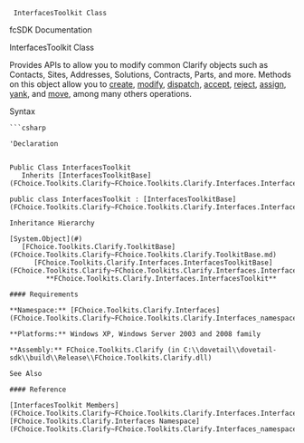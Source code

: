 ﻿     InterfacesToolkit Class                                                   

fcSDK Documentation

InterfacesToolkit Class

Provides APIs to allow you to modify common Clarify objects such as Contacts, Sites, Addresses, Solutions, Contracts, Parts, and more. Methods on this object allow you to [create](FChoice.Toolkits.Clarify~FChoice.Toolkits.Clarify.Interfaces.InterfacesToolkit~CreateSolution.md), [modify](FChoice.Toolkits.Clarify~FChoice.Toolkits.Clarify.Interfaces.InterfacesToolkit~UpdateSite.md), [dispatch](FChoice.Toolkits.Clarify~FChoice.Toolkits.Clarify.Interfaces.InterfacesToolkit~DispatchSolution.md), [accept](FChoice.Toolkits.Clarify~FChoice.Toolkits.Clarify.Interfaces.InterfacesToolkit~AcceptSolution.md), [reject](FChoice.Toolkits.Clarify~FChoice.Toolkits.Clarify.Interfaces.InterfacesToolkit~RejectSolution.md), [assign](FChoice.Toolkits.Clarify~FChoice.Toolkits.Clarify.Interfaces.InterfacesToolkit~AssignSolution.md), [yank](FChoice.Toolkits.Clarify~FChoice.Toolkits.Clarify.Interfaces.InterfacesToolkit~YankSolution.md), and [move](FChoice.Toolkits.Clarify~FChoice.Toolkits.Clarify.Interfaces.InterfacesToolkit~MoveSolution.md), among many others operations.

Syntax

```vbnet
```csharp

'Declaration
 

Public Class InterfacesToolkit 
   Inherits [InterfacesToolkitBase](FChoice.Toolkits.Clarify~FChoice.Toolkits.Clarify.Interfaces.InterfacesToolkitBase.md)

public class InterfacesToolkit : [InterfacesToolkitBase](FChoice.Toolkits.Clarify~FChoice.Toolkits.Clarify.Interfaces.InterfacesToolkitBase.md) 

Inheritance Hierarchy

[System.Object](#)  
   [FChoice.Toolkits.Clarify.ToolkitBase](FChoice.Toolkits.Clarify~FChoice.Toolkits.Clarify.ToolkitBase.md)  
      [FChoice.Toolkits.Clarify.Interfaces.InterfacesToolkitBase](FChoice.Toolkits.Clarify~FChoice.Toolkits.Clarify.Interfaces.InterfacesToolkitBase.md)  
         **FChoice.Toolkits.Clarify.Interfaces.InterfacesToolkit**  

#### Requirements

**Namespace:** [FChoice.Toolkits.Clarify.Interfaces](FChoice.Toolkits.Clarify~FChoice.Toolkits.Clarify.Interfaces_namespace.md)

**Platforms:** Windows XP, Windows Server 2003 and 2008 family

**Assembly:** FChoice.Toolkits.Clarify (in C:\\dovetail\\dovetail-sdk\\build\\Release\\FChoice.Toolkits.Clarify.dll)

See Also

#### Reference

[InterfacesToolkit Members](FChoice.Toolkits.Clarify~FChoice.Toolkits.Clarify.Interfaces.InterfacesToolkit_members.md)  
[FChoice.Toolkits.Clarify.Interfaces Namespace](FChoice.Toolkits.Clarify~FChoice.Toolkits.Clarify.Interfaces_namespace.md)